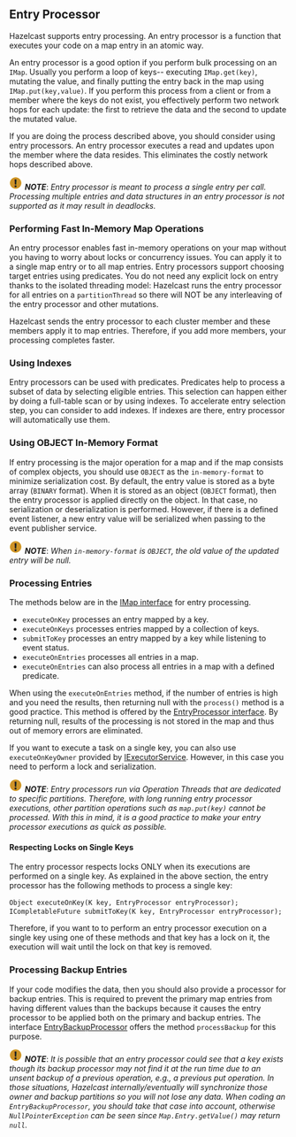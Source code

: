 

## Entry Processor

Hazelcast supports entry processing. An entry processor is a function that executes your code on a map entry in an atomic way. 

An entry processor is a good option if you perform bulk processing on an `IMap`. Usually you perform a loop of keys-- executing `IMap.get(key)`, mutating the value, and finally putting the entry back in the map using `IMap.put(key,value)`.  If you perform this process from a client or from a member where the keys do not exist, you effectively perform two network hops for each update: the first to retrieve the data and the second to update the mutated value.

If you are doing the process described above, you should consider using entry processors. An entry processor executes a read and updates upon the member where the data resides.  This eliminates the costly network hops described above.

![image](images/NoteSmall.jpg) ***NOTE***: *Entry processor is meant to process a single entry per call. Processing multiple entries and data structures in an entry processor is not supported as it may result in deadlocks.*


### Performing Fast In-Memory Map Operations

An entry processor enables fast in-memory operations on your map without you having to worry about locks or concurrency issues. You can apply it to a single map entry or to all map entries. Entry processors support choosing target entries using predicates. You do not need any explicit lock on entry thanks to the isolated threading model: Hazelcast runs the entry processor for all entries on a `partitionThread` so there will NOT be any interleaving of the entry processor and other mutations.

Hazelcast sends the entry processor to each cluster member and these members apply it to map entries. Therefore, if you add more members, your processing completes faster.

### Using Indexes

Entry processors can be used with predicates. Predicates help to process a subset of data by selecting eligible entries. This selection can happen either by doing a full-table scan or by using indexes. To accelerate entry selection step, you can consider to add indexes. If indexes are there, entry processor will automatically use them.


### Using OBJECT In-Memory Format

If entry processing is the major operation for a map and if the map consists of complex objects, you should use `OBJECT` as the `in-memory-format` to minimize serialization cost. By default, the entry value is stored as a byte array (`BINARY` format). When it is stored as an object (`OBJECT` format), then the entry processor is applied directly on the object. In that case, no serialization or deserialization is performed. However, if there is a defined event listener, a new entry value will be serialized when passing to the event publisher service.

![image](images/NoteSmall.jpg) ***NOTE***: *When `in-memory-format` is `OBJECT`, the old value of the updated entry will be null.*

### Processing Entries

The methods below are in the [IMap interface](http://docs.hazelcast.org/docs/latest/javadoc/com/hazelcast/core/IMap.html) for entry processing.

* `executeOnKey` processes an entry mapped by a key.
* `executeOnKeys` processes entries mapped by a collection of keys.
* `submitToKey` processes an entry mapped by a key while listening to event status.
* `executeOnEntries` processes all entries in a map.
* `executeOnEntries` can also process all entries in a map with a defined predicate.


When using the `executeOnEntries` method, if the number of entries is high and you need the results, then returning null with the `process()` method is a good practice. This method is offered by the [EntryProcessor interface](http://docs.hazelcast.org/docs/latest/javadoc/com/hazelcast/map/EntryProcessor.html). By returning null, results of the processing is not stored in the map and thus out of memory errors are eliminated.

If you want to execute a task on a single key, you can also use `executeOnKeyOwner` provided by [IExecutorService](http://docs.hazelcast.org/docs/latest/javadoc/com/hazelcast/core/IExecutorService.html#executeOnKeyOwner-java.lang.Runnable-java.lang.Object-). However, in this case you need to perform a lock and serialization.

![image](images/NoteSmall.jpg) ***NOTE***: *Entry processors run via Operation Threads that are dedicated to specific partitions.  Therefore, with long running entry processor executions, other partition operations such as `map.put(key)` cannot be processed. With this in mind, it is a good practice to make your entry processor executions as quick as possible.*

#### Respecting Locks on Single Keys

The entry processor respects locks ONLY when its executions are performed on a single key. As explained in the above section, the entry processor has the following methods to process a single key:

```
Object executeOnKey(K key, EntryProcessor entryProcessor);
ICompletableFuture submitToKey(K key, EntryProcessor entryProcessor);
```

Therefore, if you want to to perform an entry processor execution on a single key using one of these methods and that key has a lock on it, the execution will wait until the lock on that key is removed.


### Processing Backup Entries

If your code modifies the data, then you should also provide a processor for backup entries. This is required to prevent the primary map entries from having different values than the backups because it causes the entry processor to be applied both on the primary and backup entries. The interface [EntryBackupProcessor](http://docs.hazelcast.org/docs/latest/javadoc/com/hazelcast/map/EntryBackupProcessor.html) offers the method `processBackup` for this purpose.


![image](images/NoteSmall.jpg) ***NOTE***: *It is possible that an entry processor could see that a key exists though its backup processor may not find it at the run time due to an unsent backup of a previous operation, e.g., a previous put operation. In those situations, Hazelcast internally/eventually will synchronize those owner and backup partitions so you will not lose any data. When coding an `EntryBackupProcessor`, you should take that case into account, otherwise `NullPointerException` can be seen since `Map.Entry.getValue()` may return `null`.*

